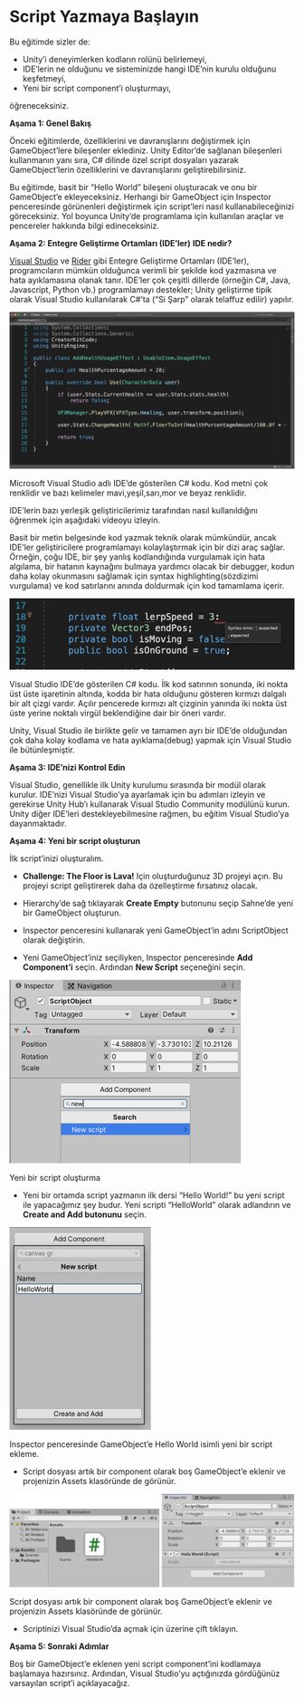 # Script Yazmaya Başlayın

Bu eğitimde sizler de:

- Unity’i deneyimlerken kodların rolünü belirlemeyi,
- IDE’lerin ne olduğunu ve sisteminizde hangi IDE’nin kurulu olduğunu keşfetmeyi,
- Yeni bir script component’i oluşturmayı,

öğreneceksiniz.

**Aşama 1: Genel Bakış**

Önceki eğitimlerde, özelliklerini ve davranışlarını değiştirmek için GameObject’lere bileşenler eklediniz. Unity Editor’de sağlanan bileşenleri kullanmanın yanı sıra, C# dilinde özel script dosyaları yazarak GameObject’lerin özelliklerini ve davranışlarını geliştirebilirsiniz.

Bu eğitimde, basit bir “Hello World” bileşeni oluşturacak ve onu bir GameObject’e ekleyeceksiniz. Herhangi bir GameObject için Inspector penceresinde görünenleri değiştirmek için script’leri nasıl kullanabileceğinizi göreceksiniz. Yol boyunca Unity’de programlama için kullanılan araçlar ve pencereler hakkında bilgi edineceksiniz.

**Aşama 2: Entegre Geliştirme Ortamları (IDE’ler)**
**IDE nedir?**

[Visual Studio](https://visualstudio.microsoft.com/) ve [Rider](https://www.jetbrains.com/rider/) gibi Entegre Geliştirme Ortamları (IDE’ler), programcıların mümkün olduğunca verimli bir şekilde kod yazmasına ve hata ayıklamasına olanak tanır. IDE’ler çok çeşitli dillerde (örneğin C#, Java, Javascript, Python vb.) programlamayı destekler; Unity geliştirme tipik olarak Visual Studio kullanılarak C#’ta (“Si Şarp” olarak telaffuz edilir) yapılır.

![figures](https://raw.githubusercontent.com/Kodluyoruz/taskforce/main/unity-essentials/get-started-with-scripts/figures/Foundations_UnityRT3D_1.2.5.1_visual-studio.png)

Microsoft Visual Studio adlı IDE’de gösterilen C# kodu. Kod metni çok renklidir ve bazı kelimeler mavi,yeşil,sarı,mor ve beyaz renklidir.

IDE’lerin bazı yerleşik geliştiricilerimiz tarafından nasıl kullanıldığını öğrenmek için aşağıdaki videoyu izleyin.

Basit bir metin belgesinde kod yazmak teknik olarak mümkündür, ancak IDE’ler geliştiricilere programlamayı kolaylaştırmak için bir dizi araç sağlar. Örneğin, çoğu IDE, bir şey yanlış kodlandığında vurgulamak için hata algılama, bir hatanın kaynağını bulmaya yardımcı olacak bir debugger, kodun daha kolay okunmasını sağlamak için syntax highlighting(sözdizimi vurgulama) ve kod satırlarını anında doldurmak için kod tamamlama içerir.

![figures](https://raw.githubusercontent.com/Kodluyoruz/taskforce/main/unity-essentials/get-started-with-scripts/figures/Foundations_UnityRT3D_1.2.5.2_error-checking.png)

Visual Studio IDE’de gösterilen C# kodu. İlk kod satırının sonunda, iki nokta üst üste işaretinin altında, kodda bir hata olduğunu gösteren kırmızı dalgalı bir alt çizgi vardır. Açılır pencerede kırmızı alt çizginin yanında iki nokta üst üste yerine noktalı virgül beklendiğine dair bir öneri vardır.

Unity, Visual Studio ile birlikte gelir ve tamamen ayrı bir IDE’de olduğundan çok daha kolay kodlama ve hata ayıklama(debug) yapmak için Visual Studio ile bütünleşmiştir.

**Aşama 3: IDE’nizi Kontrol Edin**

Visual Studio, genellikle ilk Unity kurulumu sırasında bir modül olarak kurulur. IDE’nizi Visual Studio’ya ayarlamak için bu adımları izleyin ve gerekirse Unity Hub’ı kullanarak Visual Studio Community modülünü kurun. Unity diğer IDE’leri destekleyebilmesine rağmen, bu eğitim Visual Studio’ya dayanmaktadır.


**Aşama 4: Yeni bir script oluşturun**

İlk script’inizi oluşturalım.

- **Challenge: The Floor is Lava!** Için oluşturduğunuz 3D projeyi açın. Bu projeyi script geliştirerek daha da özelleştirme fırsatınız olacak.

- Hierarchy’de sağ tıklayarak **Create Empty** butonunu seçip Sahne’de yeni bir GameObject oluşturun.

- Inspector penceresini kullanarak yeni GameObject’in adını ScriptObject olarak değiştirin.

- Yeni GameObject’iniz seçiliyken, Inspector penceresinde **Add Component’i** seçin. Ardından **New Script** seçeneğini seçin.

![figures](https://raw.githubusercontent.com/Kodluyoruz/taskforce/main/unity-essentials/get-started-with-scripts/figures/B.3.1-NewScript.png)

Yeni bir script oluşturma

- Yeni bir ortamda script yazmanın ilk dersi “Hello World!” bu yeni script ile yapacağımız şey budur. Yeni scripti “HelloWorld” olarak adlandırın ve **Create and Add butonunu** seçin.

![figures](https://raw.githubusercontent.com/Kodluyoruz/taskforce/main/unity-essentials/get-started-with-scripts/figures/B.3.1_img1.png)

Inspector penceresinde GameObject’e Hello World isimli yeni bir script ekleme. 

- Script dosyası artık bir component olarak boş GameObject’e eklenir ve projenizin Assets klasöründe de görünür.

![figures](https://raw.githubusercontent.com/Kodluyoruz/taskforce/main/unity-essentials/get-started-with-scripts/figures/B.3.1_img2.png)

Script dosyası artık bir component olarak boş GameObject’e eklenir ve projenizin Assets klasöründe de görünür.

- Scriptinizi Visual Studio’da açmak için üzerine çift tıklayın. 

**Aşama 5: Sonraki Adımlar**

Boş bir GameObject’e eklenen yeni script component’ini kodlamaya başlamaya hazırsınız. Ardından, Visual Studio’yu açtığınızda gördüğünüz varsayılan script’i açıklayacağız.





